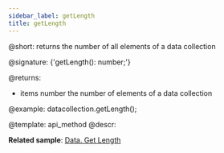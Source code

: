 ```yaml
---
sidebar_label: getLength
title: getLength
---          
```


@short: returns the number of all elements of a data collection

@signature: {'getLength(): number;'}

@returns:
- items        number       the number of elements of a data collection

@example:
datacollection.getLength();


@template:	api_method
@descr:

**Related sample**: [Data. Get Length](https://snippet.dhtmlx.com/4weiba8i)